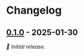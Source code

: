# Changelog

## [0.1.0] - 2025-01-30

_:seedling: Initial release._

[0.1.0]: https://github.com/SE-UUlm/snowballr-api/releases/tag/v0.1.0
